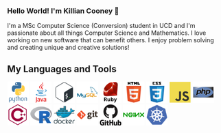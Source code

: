 ### Hello World! I'm Killian Cooney 👋 

I'm a MSc Computer Science (Conversion) student in UCD and I'm passionate about all things Computer Science and Mathematics. I love working on new software that can benefit others. I enjoy problem solving and creating unique and creative solutions!
<!--
**invicta117/invicta117** is a ✨ _special_ ✨ repository because its `README.md` (this file) appears on your GitHub profile.

Here are some ideas to get you started:

- 🔭 I’m currently working on ...
- 🌱 I’m currently learning ...
- 👯 I’m looking to collaborate on ...
- 🤔 I’m looking for help with ...
- 💬 Ask me about ...
- 📫 How to reach me: ...
- 😄 Pronouns: ...
- ⚡ Fun fact: ...
-->

## My Languages and Tools

<p align="left"> 
<img width="50px" height="50px" src="https://github.com/devicons/devicon/blob/master/icons/python/python-original-wordmark.svg"/>
<img width="50px" height="50px" src="https://github.com/devicons/devicon/blob/master/icons/java/java-original-wordmark.svg"/>
  <img width="50px" height="50px" src="https://github.com/devicons/devicon/blob/master/icons/bash/bash-original.svg"/>
  <img width="50px" height="50px" src="https://github.com/devicons/devicon/blob/master/icons/mysql/mysql-original-wordmark.svg"/>
  <img width="50px" height="50px" src="https://github.com/devicons/devicon/blob/master/icons/ruby/ruby-original-wordmark.svg"/>
  <img width="50px" height="50px" src="https://github.com/devicons/devicon/blob/master/icons/html5/html5-original-wordmark.svg"/>
  <img width="50px" height="50px" src="https://github.com/devicons/devicon/blob/master/icons/css3/css3-original-wordmark.svg"/>
  <img width="50px" height="50px" src="https://github.com/devicons/devicon/blob/master/icons/javascript/javascript-original.svg"/>
  <img width="50px" height="50px" src="https://github.com/devicons/devicon/blob/master/icons/php/php-original.svg"/>
  <img width="50px" height="50px" src="https://github.com/devicons/devicon/blob/master/icons/cplusplus/cplusplus-line.svg"/>
  <img width="50px" height="50px" src="https://github.com/devicons/devicon/blob/master/icons/r/r-original.svg"/>
  <img width="50px" height="50px" src="https://github.com/devicons/devicon/blob/master/icons/docker/docker-original-wordmark.svg"/>
  <img width="50px" height="50px" src="https://github.com/devicons/devicon/blob/master/icons/git/git-original-wordmark.svg"/>
  <img width="50px" height="50px" src="https://github.com/devicons/devicon/blob/master/icons/github/github-original-wordmark.svg"/>
  <img width="50px" height="50px" src="https://github.com/devicons/devicon/blob/master/icons/nginx/nginx-original.svg"/>
  <img width="50px" height="50px" src="https://github.com/devicons/devicon/blob/master/icons/kubernetes/kubernetes-plain.svg"/>

</p>
